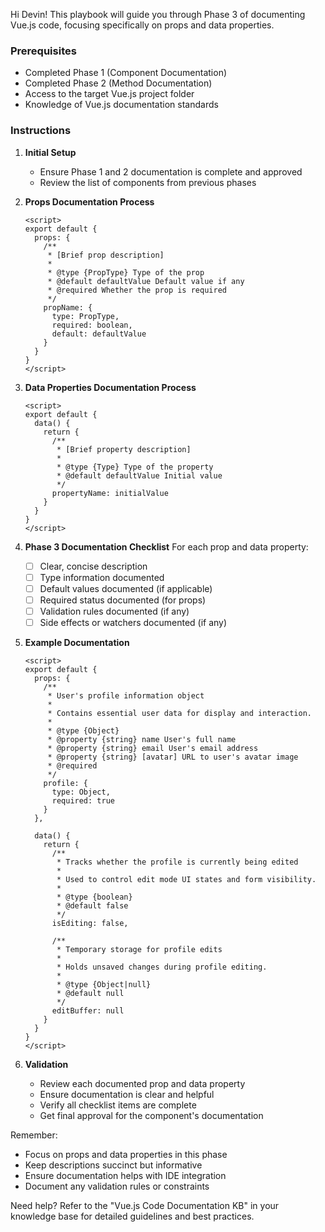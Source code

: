 Hi Devin! This playbook will guide you through Phase 3 of documenting Vue.js code, focusing specifically on props and data properties.

### Prerequisites
- Completed Phase 1 (Component Documentation)
- Completed Phase 2 (Method Documentation)
- Access to the target Vue.js project folder
- Knowledge of Vue.js documentation standards

### Instructions

1. **Initial Setup**
   - Ensure Phase 1 and 2 documentation is complete and approved
   - Review the list of components from previous phases

2. **Props Documentation Process**
   ```vue
   <script>
   export default {
     props: {
       /**
        * [Brief prop description]
        * 
        * @type {PropType} Type of the prop
        * @default defaultValue Default value if any
        * @required Whether the prop is required
        */
       propName: {
         type: PropType,
         required: boolean,
         default: defaultValue
       }
     }
   }
   </script>
   ```

3. **Data Properties Documentation Process**
   ```vue
   <script>
   export default {
     data() {
       return {
         /**
          * [Brief property description]
          * 
          * @type {Type} Type of the property
          * @default defaultValue Initial value
          */
         propertyName: initialValue
       }
     }
   }
   </script>
   ```

4. **Phase 3 Documentation Checklist**
   For each prop and data property:
   - [ ] Clear, concise description
   - [ ] Type information documented
   - [ ] Default values documented (if applicable)
   - [ ] Required status documented (for props)
   - [ ] Validation rules documented (if any)
   - [ ] Side effects or watchers documented (if any)

5. **Example Documentation**
   ```vue
   <script>
   export default {
     props: {
       /**
        * User's profile information object
        * 
        * Contains essential user data for display and interaction.
        * 
        * @type {Object}
        * @property {string} name User's full name
        * @property {string} email User's email address
        * @property {string} [avatar] URL to user's avatar image
        * @required
        */
       profile: {
         type: Object,
         required: true
       }
     },

     data() {
       return {
         /**
          * Tracks whether the profile is currently being edited
          * 
          * Used to control edit mode UI states and form visibility.
          * 
          * @type {boolean}
          * @default false
          */
         isEditing: false,

         /**
          * Temporary storage for profile edits
          * 
          * Holds unsaved changes during profile editing.
          * 
          * @type {Object|null}
          * @default null
          */
         editBuffer: null
       }
     }
   }
   </script>
   ```

6. **Validation**
   - Review each documented prop and data property
   - Ensure documentation is clear and helpful
   - Verify all checklist items are complete
   - Get final approval for the component's documentation

Remember:
- Focus on props and data properties in this phase
- Keep descriptions succinct but informative
- Ensure documentation helps with IDE integration
- Document any validation rules or constraints

Need help? Refer to the "Vue.js Code Documentation KB" in your knowledge base for detailed guidelines and best practices.
